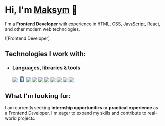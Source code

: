 # Hi, I'm [Maksym](https://github.com/Makc240305) 👋

I'm a **Frontend Developer** with experience in HTML, CSS, JavaScript, React, and other modern web technologies.

![Frontend Developer]

## Technologies I work with:

- ### Languages, libraries & tools
   <code><img height="20" src="https://upload.wikimedia.org/wikipedia/commons/thumb/3/38/HTML5_Badge.svg/2048px-HTML5_Badge.svg.png"></code>
   <code><img height="20" src="https://raw.githubusercontent.com/github/explore/80688e429a7d4ef2fca1e82350fe8e3517d3494d/topics/css/css.png"></code>
   <code><img height="20" src="https://upload.wikimedia.org/wikipedia/commons/6/6a/JavaScript-logo.png"></code>
   <code><img height="20" src="https://cdn4.iconfinder.com/data/icons/logos-3/600/React.js_logo-512.png"></code>
   <code><img height="20" src="https://upload.wikimedia.org/wikipedia/commons/thumb/9/96/Sass_Logo_Color.svg/1280px-Sass_Logo_Color.svg.png"></code>
   <code><img height="20" src="https://upload.wikimedia.org/wikipedia/commons/thumb/d/d5/Tailwind_CSS_Logo.svg/1280px-Tailwind_CSS_Logo.svg.png"></code>
   <code><img height="20" src="https://miro.medium.com/v2/resize:fit:910/1*mGWjCa2BFlJwwgZAwE6spA.jpeg"></code>
   <code><img height="20" src="https://habrastorage.org/webt/k-/tm/2g/k-tm2gvbb_ky6gdrd-tzqrzjkf4.png"></code>
   <code><img height="20" src="https://avatars.githubusercontent.com/u/18133?s=280&v=4"></code>
   <code><img height="20" src="https://cdn.hashnode.com/res/hashnode/image/upload/v1703155483443/e42a7be2-890a-4bd2-accf-306e53ccebbd.png"></code>

## What I'm looking for:
I am currently seeking **internship opportunities** or **practical experience** as a Frontend Developer. I'm eager to expand my skills and contribute to real-world projects.

